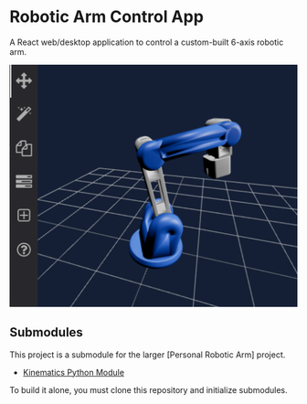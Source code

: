 # Robotic Arm Control App

A React web/desktop application to control a custom-built 6-axis robotic arm.

![demo](images/render.png)

## Submodules

This project is a submodule for the larger [Personal Robotic Arm] project.

- [Kinematics Python Module](https://github.com/calvang/kinematics)

To build it alone, you must clone this repository and initialize submodules.